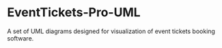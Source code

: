 # EventTickets-Pro-UML

A set of UML diagrams designed for visualization of event tickets booking software.
